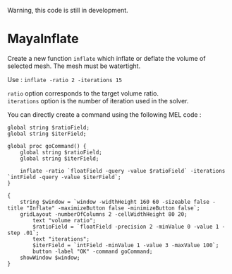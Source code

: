 Warning, this code is still in development.

# MayaInflate

Create a new function `inflate` which inflate or deflate the volume of selected mesh.
The mesh must be watertight.

Use : `inflate -ratio 2 -iterations 15`

`ratio` option corresponds to the target volume ratio.  
`iterations` option is the number of iteration used in the solver.

You can directly create a command using the following MEL code :  

    global string $ratioField;
    global string $iterField;
    
    global proc goCommand() {
    	global string $ratioField;
    	global string $iterField;
    				
    	inflate -ratio `floatField -query -value $ratioField` -iterations `intField -query -value $iterField`;
    }
    
    {
    	string $window = `window -widthHeight 160 60 -sizeable false -title "Inflate" -maximizeButton false -minimizeButton false`;
    	gridLayout -numberOfColumns 2 -cellWidthHeight 80 20;
    		text "volume ratio";
    		$ratioField = `floatField -precision 2 -minValue 0 -value 1 -step .01`;
    		text "iterations";
    		$iterField = `intField -minValue 1 -value 3 -maxValue 100`;
    		button -label "OK" -command goCommand;
    	showWindow $window;
    }
